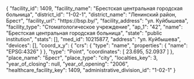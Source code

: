 {
    "facility_id": 1409,
    "facility_name": "Брестская центральная городская больница",
    "district_id": "1-02-1",
    "district_name": "Ленинский район, Брест",
    "facility_url": "https:\/\/bsp.by\/",
    "facility_address": "ул. Куйбышева",
    "facility_type": "Стоматологическое учреждение",
    "ap_1": "42",
    "name": "Брестская центральная городская больница",
    "state": "public institution",
    "stats": [],
    "med_id": 10215877,
    "address": "ул. Куйбышева",
    "devices": [],
    "coord_x_y": {
        "crs": {
            "type": "name",
            "properties": {
                "name": "EPSG:4326"
            }
        },
        "type": "Point",
        "coordinates": [
            23.695,
            52.0937
        ]
    },
    "place_name": "Брест",
    "place_type": "city",
    "localties_key": 3,
    "year_of_closing": null,
    "year_of_opening": "2006",
    "healthcare_facility_key": 1409,
    "administrative_division_id": "1-02-1"
}